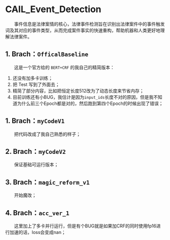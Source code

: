 # CAIL_Event_Detection
&emsp;&emsp;事件信息是法律案情的核心，法律事件检测旨在识别出法律案件中的事件触发词及其对应的事件类型，从而完成案件事实的快速重构，帮助机器和人类更好地理解法律案件。

## 1. Brach：`OfficalBaseline`

&emsp;&emsp;这是一个官方给的 `BERT+CRF` 的我自己的精简版本：
1. 还没有加多卡训练；
2. 把 Test 写到了外面去；
3. 精简了部分内容，比如把恒定长度512改为了动态长度来节省内存；
4. 目前训练还有小BUG，我估计是因为`input_ids`长度不对的原因，但是我不知道为什么前三个Epoch都是对的，然后跑到第四个Epoch的时候出现了错误；

## 1. Brach：`myCodeV1`

&emsp;&emsp;把代码改成了我自己熟悉的样子；

## 2. Brach：`myCodeV2`

&emsp;&emsp;保证基础可运行版本；

## 3. Brach：`magic_reform_v1`

&emsp;&emsp;开始魔改；

## 4. Brach：`acc_ver_1`

&emsp;&emsp;这里加上了多卡并行运行，但是有个BUG就是如果加CRF的同时使用fp16进行加速的话，loss会变成nan；

